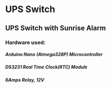 # UPS Switch

## UPS Switch with Sunrise Alarm

### Hardware used:

##### Arduino Nano (Atmega328P) Microcontroller
##### DS3231 Real Time Clock(RTC) Module
##### 6Amps Relay, 12V